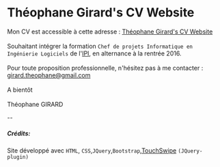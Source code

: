 # Théophane Girard's CV Website

Mon CV est accessible à cette adresse : [Théophane Girard's CV Website](https://girard-theophane.github.io/)
<br><br>
Souhaitant intégrer la formation ```Chef de projets Informatique en Ingénierie Logiciels``` de l'[IPI](http://www.ipi-ecoles.com/), en alternance à la rentrée 2016.
<br><br>
Pour toute proposition professionnelle, n'hésitez pas à me contacter : girard.theophane@gmail.com
<br><br>
A bientôt
<br><br>
Théophane GIRARD

--

##### Crédits:

Site développé avec ```HTML```, ```CSS```,```JQuery```,```Bootstrap```,[TouchSwipe](https://github.com/mattbryson/TouchSwipe-Jquery-Plugin) ```(JQuery-plugin)```
